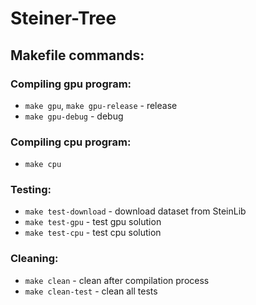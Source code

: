 # Steiner-Tree
## Makefile commands:
### Compiling gpu program:
  * `make gpu`, `make gpu-release` - release
  * `make gpu-debug` - debug

### Compiling cpu program:
  * `make cpu`

### Testing:
  * `make test-download` - download dataset from SteinLib
  * `make test-gpu` - test gpu solution
  * `make test-cpu` - test cpu solution

### Cleaning:
  * `make clean` - clean after compilation process
  * `make clean-test` - clean all tests